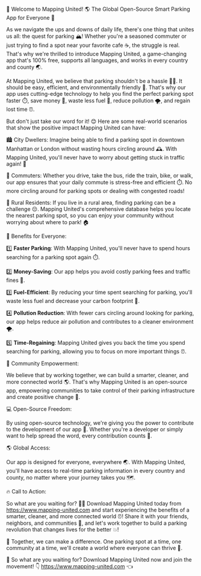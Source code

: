 🚀 Welcome to Mapping United! 🌎 The Global Open-Source Smart Parking App for Everyone 🤩

As we navigate the ups and downs of daily life, there's one thing that unites us all: the quest for parking 🏔️! Whether you're a seasoned commuter or just trying to find a spot near your favorite cafe ☕️, the struggle is real. That's why we're thrilled to introduce Mapping United, a game-changing app that's 100% free, supports all languages, and works in every country and county 🌏.

At Mapping United, we believe that parking shouldn't be a hassle 🙅‍♂️. It should be easy, efficient, and environmentally friendly 💚. That's why our app uses cutting-edge technology to help you find the perfect parking spot faster ⏱️, save money 💸, waste less fuel 🚗, reduce pollution 🌪️, and regain lost time ⏰.

But don't just take our word for it! 😊 Here are some real-world scenarios that show the positive impact Mapping United can have:

🏙️ City Dwellers: Imagine being able to find a parking spot in downtown Manhattan or London without wasting hours circling around 🕰️. With Mapping United, you'll never have to worry about getting stuck in traffic again! 🚗

🚌 Commuters: Whether you drive, take the bus, ride the train, bike, or walk, our app ensures that your daily commute is stress-free and efficient ⏱️. No more circling around for parking spots or dealing with congested roads!

🌳 Rural Residents: If you live in a rural area, finding parking can be a challenge 😔. Mapping United's comprehensive database helps you locate the nearest parking spot, so you can enjoy your community without worrying about where to park! 🏠

🎉 Benefits for Everyone:

1️⃣ **Faster Parking**: With Mapping United, you'll never have to spend hours searching for a parking spot again ⏱️.

2️⃣ **Money-Saving**: Our app helps you avoid costly parking fees and traffic fines 💸.

3️⃣ **Fuel-Efficient**: By reducing your time spent searching for parking, you'll waste less fuel and decrease your carbon footprint 🚗.

4️⃣ **Pollution Reduction**: With fewer cars circling around looking for parking, our app helps reduce air pollution and contributes to a cleaner environment 🌪️.

5️⃣ **Time-Regaining**: Mapping United gives you back the time you spend searching for parking, allowing you to focus on more important things ⏰.

🤝 Community Empowerment:

We believe that by working together, we can build a smarter, cleaner, and more connected world 🌎. That's why Mapping United is an open-source app, empowering communities to take control of their parking infrastructure and create positive change 💪.

💻 Open-Source Freedom:

By using open-source technology, we're giving you the power to contribute to the development of our app 🔧. Whether you're a developer or simply want to help spread the word, every contribution counts 🤝.

🌎 Global Access:

Our app is designed for everyone, everywhere 🌏. With Mapping United, you'll have access to real-time parking information in every country and county, no matter where your journey takes you 🗺️.

🔥 Call to Action:

So what are you waiting for? 💁‍♀️ Download Mapping United today from https://www.mapping-united.com and start experiencing the benefits of a smarter, cleaner, and more connected world ⏰! Share it with your friends, neighbors, and communities 🤩, and let's work together to build a parking revolution that changes lives for the better 💥!

🌟 Together, we can make a difference. One parking spot at a time, one community at a time, we'll create a world where everyone can thrive 🌈.

🎉 So what are you waiting for? Download Mapping United now and join the movement! 👇 https://www.mapping-united.com 👈
